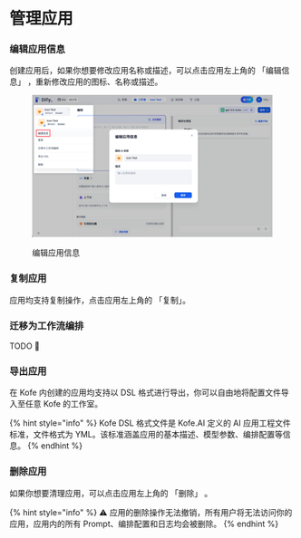 # 管理应用

### 编辑应用信息

创建应用后，如果你想要修改应用名称或描述，可以点击应用左上角的 「编辑信息」 ，重新修改应用的图标、名称或描述。

<figure><img src="../../.gitbook/assets/image (260).png" alt="zh-Hans-edit-app-info"><figcaption><p>编辑应用信息</p></figcaption></figure>

### 复制应用

应用均支持复制操作，点击应用左上角的 「复制」。

### 迁移为工作流编排

TODO 🚧

### 导出应用

在 Kofe 内创建的应用均支持以 DSL 格式进行导出，你可以自由地将配置文件导入至任意 Kofe 的工作室。

{% hint style="info" %}
Kofe DSL 格式文件是 Kofe.AI 定义的 AI 应用工程文件标准，文件格式为 YML。该标准涵盖应用的基本描述、模型参数、编排配置等信息。
{% endhint %}

### 删除应用

如果你想要清理应用，可以点击应用左上角的 「删除」 。

{% hint style="info" %}
⚠️ 应用的删除操作无法撤销，所有用户将无法访问你的应用，应用内的所有 Prompt、编排配置和日志均会被删除。
{% endhint %}
